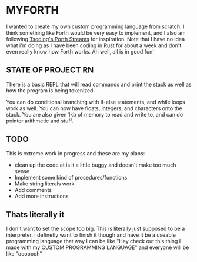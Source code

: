# MYFORTH

I wanted to create my own custom programming language from scratch. I think something like Forth would be very easy to implement, and I also am following [Tsoding's Porth Streams](https://www.youtube.com/watch?v=8QP2fDBIxjM&list=PLpM-Dvs8t0VbMZA7wW9aR3EtBqe2kinu4&index=1) for inspiration. Note that I have no idea what i'm doing as I have been coding in Rust for about a week and don't even really know how Forth works. Ah well, all is in good fun!

## STATE OF PROJECT RN

There is a basic REPL that will read commands and print the stack as well as how the program is being tokenized.

You can do conditional branching with if-else statements, and while loops work as well. You can now have floats, integers, and characters onto the stack. You are also given 1kb of memory to read and write to, and can do pointer arithmetic and stuff. 

## TODO

This is extreme work in progress and these are my plans:

- clean up the code at is it a little buggy and doesn't make too much sense
- Implement some kind of procedures/functions
- Make string literals work
- Add comments
- Add more instructions

## Thats literally it

I don't want to set the scope too big. This is literally just supposed to be a interpreter. I definetly want to finish it though and have it be a useable programming language that way I can be like "Hey check out this thing I made with my CUSTOM PROGRAMMING LANGUAGE" and everyone will be like "ooooooh"  
